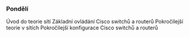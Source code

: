### Pondělí
Úvod do teorie sítí
Základní ovládání Cisco switchů a routerů
Pokročilejší teorie v sítích
Pokročilejší konfigurace Cisco switchů a routerů